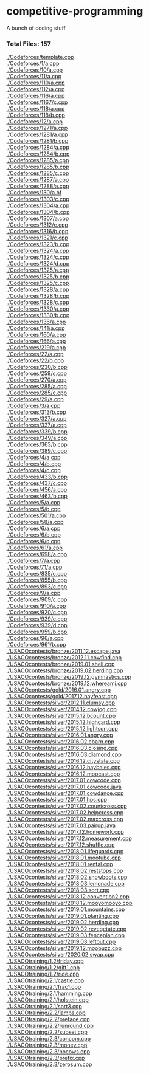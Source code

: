 # competitive-programming
A bunch of coding stuff

### Total Files: 157
[./Codeforces/template.cpp](./Codeforces/template.cpp)\
[./Codeforces/1/a.cpp](./Codeforces/1/a.cpp)\
[./Codeforces/10/a.cpp](./Codeforces/10/a.cpp)\
[./Codeforces/11/a.cpp](./Codeforces/11/a.cpp)\
[./Codeforces/110/a.cpp](./Codeforces/110/a.cpp)\
[./Codeforces/112/a.cpp](./Codeforces/112/a.cpp)\
[./Codeforces/116/a.cpp](./Codeforces/116/a.cpp)\
[./Codeforces/1167/c.cpp](./Codeforces/1167/c.cpp)\
[./Codeforces/118/a.cpp](./Codeforces/118/a.cpp)\
[./Codeforces/118/b.cpp](./Codeforces/118/b.cpp)\
[./Codeforces/12/a.cpp](./Codeforces/12/a.cpp)\
[./Codeforces/1271/a.cpp](./Codeforces/1271/a.cpp)\
[./Codeforces/1281/a.cpp](./Codeforces/1281/a.cpp)\
[./Codeforces/1281/b.cpp](./Codeforces/1281/b.cpp)\
[./Codeforces/1284/a.cpp](./Codeforces/1284/a.cpp)\
[./Codeforces/1284/b.cpp](./Codeforces/1284/b.cpp)\
[./Codeforces/1285/a.cpp](./Codeforces/1285/a.cpp)\
[./Codeforces/1285/b.cpp](./Codeforces/1285/b.cpp)\
[./Codeforces/1285/c.cpp](./Codeforces/1285/c.cpp)\
[./Codeforces/1287/a.cpp](./Codeforces/1287/a.cpp)\
[./Codeforces/1288/a.cpp](./Codeforces/1288/a.cpp)\
[./Codeforces/130/a.bf](./Codeforces/130/a.bf)\
[./Codeforces/1303/c.cpp](./Codeforces/1303/c.cpp)\
[./Codeforces/1304/a.cpp](./Codeforces/1304/a.cpp)\
[./Codeforces/1304/b.cpp](./Codeforces/1304/b.cpp)\
[./Codeforces/1307/a.cpp](./Codeforces/1307/a.cpp)\
[./Codeforces/1312/c.cpp](./Codeforces/1312/c.cpp)\
[./Codeforces/1316/b.cpp](./Codeforces/1316/b.cpp)\
[./Codeforces/1321/c.cpp](./Codeforces/1321/c.cpp)\
[./Codeforces/1323/b.cpp](./Codeforces/1323/b.cpp)\
[./Codeforces/1324/a.cpp](./Codeforces/1324/a.cpp)\
[./Codeforces/1324/c.cpp](./Codeforces/1324/c.cpp)\
[./Codeforces/1324/d.cpp](./Codeforces/1324/d.cpp)\
[./Codeforces/1325/a.cpp](./Codeforces/1325/a.cpp)\
[./Codeforces/1325/b.cpp](./Codeforces/1325/b.cpp)\
[./Codeforces/1325/c.cpp](./Codeforces/1325/c.cpp)\
[./Codeforces/1328/a.cpp](./Codeforces/1328/a.cpp)\
[./Codeforces/1328/b.cpp](./Codeforces/1328/b.cpp)\
[./Codeforces/1328/c.cpp](./Codeforces/1328/c.cpp)\
[./Codeforces/1330/a.cpp](./Codeforces/1330/a.cpp)\
[./Codeforces/1330/b.cpp](./Codeforces/1330/b.cpp)\
[./Codeforces/136/a.cpp](./Codeforces/136/a.cpp)\
[./Codeforces/141/a.cpp](./Codeforces/141/a.cpp)\
[./Codeforces/160/a.cpp](./Codeforces/160/a.cpp)\
[./Codeforces/166/a.cpp](./Codeforces/166/a.cpp)\
[./Codeforces/219/a.cpp](./Codeforces/219/a.cpp)\
[./Codeforces/22/a.cpp](./Codeforces/22/a.cpp)\
[./Codeforces/22/b.cpp](./Codeforces/22/b.cpp)\
[./Codeforces/230/b.cpp](./Codeforces/230/b.cpp)\
[./Codeforces/259/c.cpp](./Codeforces/259/c.cpp)\
[./Codeforces/270/a.cpp](./Codeforces/270/a.cpp)\
[./Codeforces/285/a.cpp](./Codeforces/285/a.cpp)\
[./Codeforces/285/c.cpp](./Codeforces/285/c.cpp)\
[./Codeforces/29/a.cpp](./Codeforces/29/a.cpp)\
[./Codeforces/3/a.cpp](./Codeforces/3/a.cpp)\
[./Codeforces/313/b.cpp](./Codeforces/313/b.cpp)\
[./Codeforces/327/a.cpp](./Codeforces/327/a.cpp)\
[./Codeforces/337/a.cpp](./Codeforces/337/a.cpp)\
[./Codeforces/339/b.cpp](./Codeforces/339/b.cpp)\
[./Codeforces/349/a.cpp](./Codeforces/349/a.cpp)\
[./Codeforces/363/b.cpp](./Codeforces/363/b.cpp)\
[./Codeforces/389/c.cpp](./Codeforces/389/c.cpp)\
[./Codeforces/4/a.cpp](./Codeforces/4/a.cpp)\
[./Codeforces/4/b.cpp](./Codeforces/4/b.cpp)\
[./Codeforces/4/c.cpp](./Codeforces/4/c.cpp)\
[./Codeforces/433/b.cpp](./Codeforces/433/b.cpp)\
[./Codeforces/437/c.cpp](./Codeforces/437/c.cpp)\
[./Codeforces/456/a.cpp](./Codeforces/456/a.cpp)\
[./Codeforces/463/b.cpp](./Codeforces/463/b.cpp)\
[./Codeforces/5/a.cpp](./Codeforces/5/a.cpp)\
[./Codeforces/5/b.cpp](./Codeforces/5/b.cpp)\
[./Codeforces/501/a.cpp](./Codeforces/501/a.cpp)\
[./Codeforces/58/a.cpp](./Codeforces/58/a.cpp)\
[./Codeforces/6/a.cpp](./Codeforces/6/a.cpp)\
[./Codeforces/6/b.cpp](./Codeforces/6/b.cpp)\
[./Codeforces/6/c.cpp](./Codeforces/6/c.cpp)\
[./Codeforces/61/a.cpp](./Codeforces/61/a.cpp)\
[./Codeforces/698/a.cpp](./Codeforces/698/a.cpp)\
[./Codeforces/7/a.cpp](./Codeforces/7/a.cpp)\
[./Codeforces/71/a.cpp](./Codeforces/71/a.cpp)\
[./Codeforces/835/c.cpp](./Codeforces/835/c.cpp)\
[./Codeforces/855/b.cpp](./Codeforces/855/b.cpp)\
[./Codeforces/893/c.cpp](./Codeforces/893/c.cpp)\
[./Codeforces/9/a.cpp](./Codeforces/9/a.cpp)\
[./Codeforces/909/c.cpp](./Codeforces/909/c.cpp)\
[./Codeforces/910/a.cpp](./Codeforces/910/a.cpp)\
[./Codeforces/920/c.cpp](./Codeforces/920/c.cpp)\
[./Codeforces/939/c.cpp](./Codeforces/939/c.cpp)\
[./Codeforces/939/d.cpp](./Codeforces/939/d.cpp)\
[./Codeforces/959/b.cpp](./Codeforces/959/b.cpp)\
[./Codeforces/96/a.cpp](./Codeforces/96/a.cpp)\
[./Codeforces/961/b.cpp](./Codeforces/961/b.cpp)\
[./USACOcontests/bronze/2011.12.escape.java](./USACOcontests/bronze/2011.12.escape.java)\
[./USACOcontests/bronze/2012.11.cowfind.cpp](./USACOcontests/bronze/2012.11.cowfind.cpp)\
[./USACOcontests/bronze/2019.01.shell.cpp](./USACOcontests/bronze/2019.01.shell.cpp)\
[./USACOcontests/bronze/2019.02.herding.cpp](./USACOcontests/bronze/2019.02.herding.cpp)\
[./USACOcontests/bronze/2019.12.gymnastics.cpp](./USACOcontests/bronze/2019.12.gymnastics.cpp)\
[./USACOcontests/bronze/2019.12.whereami.cpp](./USACOcontests/bronze/2019.12.whereami.cpp)\
[./USACOcontests/gold/2016.01.angry.cpp](./USACOcontests/gold/2016.01.angry.cpp)\
[./USACOcontests/gold/2017.12.hayfeast.cpp](./USACOcontests/gold/2017.12.hayfeast.cpp)\
[./USACOcontests/silver/2012.11.clumsy.cpp](./USACOcontests/silver/2012.11.clumsy.cpp)\
[./USACOcontests/silver/2014.12.cowjog.cpp](./USACOcontests/silver/2014.12.cowjog.cpp)\
[./USACOcontests/silver/2015.12.bcount.cpp](./USACOcontests/silver/2015.12.bcount.cpp)\
[./USACOcontests/silver/2015.12.highcard.cpp](./USACOcontests/silver/2015.12.highcard.cpp)\
[./USACOcontests/silver/2015.12.lightson.cpp](./USACOcontests/silver/2015.12.lightson.cpp)\
[./USACOcontests/silver/2016.01.angry.cpp](./USACOcontests/silver/2016.01.angry.cpp)\
[./USACOcontests/silver/2016.02.cbarn.cpp](./USACOcontests/silver/2016.02.cbarn.cpp)\
[./USACOcontests/silver/2016.03.closing.cpp](./USACOcontests/silver/2016.03.closing.cpp)\
[./USACOcontests/silver/2016.03.diamond.cpp](./USACOcontests/silver/2016.03.diamond.cpp)\
[./USACOcontests/silver/2016.12.citystate.cpp](./USACOcontests/silver/2016.12.citystate.cpp)\
[./USACOcontests/silver/2016.12.haybales.cpp](./USACOcontests/silver/2016.12.haybales.cpp)\
[./USACOcontests/silver/2016.12.moocast.cpp](./USACOcontests/silver/2016.12.moocast.cpp)\
[./USACOcontests/silver/2017.01.cowcode.cpp](./USACOcontests/silver/2017.01.cowcode.cpp)\
[./USACOcontests/silver/2017.01.cowcode.java](./USACOcontests/silver/2017.01.cowcode.java)\
[./USACOcontests/silver/2017.01.cowdance.cpp](./USACOcontests/silver/2017.01.cowdance.cpp)\
[./USACOcontests/silver/2017.01.hps.cpp](./USACOcontests/silver/2017.01.hps.cpp)\
[./USACOcontests/silver/2017.02.countcross.cpp](./USACOcontests/silver/2017.02.countcross.cpp)\
[./USACOcontests/silver/2017.02.helpcross.cpp](./USACOcontests/silver/2017.02.helpcross.cpp)\
[./USACOcontests/silver/2017.02.maxcross.cpp](./USACOcontests/silver/2017.02.maxcross.cpp)\
[./USACOcontests/silver/2017.03.pairup.java](./USACOcontests/silver/2017.03.pairup.java)\
[./USACOcontests/silver/2017.12.homework.cpp](./USACOcontests/silver/2017.12.homework.cpp)\
[./USACOcontests/silver/2017.12.measurement.cpp](./USACOcontests/silver/2017.12.measurement.cpp)\
[./USACOcontests/silver/2017.12.shuffle.cpp](./USACOcontests/silver/2017.12.shuffle.cpp)\
[./USACOcontests/silver/2018.01.lifeguards.cpp](./USACOcontests/silver/2018.01.lifeguards.cpp)\
[./USACOcontests/silver/2018.01.mootube.cpp](./USACOcontests/silver/2018.01.mootube.cpp)\
[./USACOcontests/silver/2018.01.rental.cpp](./USACOcontests/silver/2018.01.rental.cpp)\
[./USACOcontests/silver/2018.02.reststops.cpp](./USACOcontests/silver/2018.02.reststops.cpp)\
[./USACOcontests/silver/2018.02.snowboots.cpp](./USACOcontests/silver/2018.02.snowboots.cpp)\
[./USACOcontests/silver/2018.03.lemonade.cpp](./USACOcontests/silver/2018.03.lemonade.cpp)\
[./USACOcontests/silver/2018.03.sort.cpp](./USACOcontests/silver/2018.03.sort.cpp)\
[./USACOcontests/silver/2018.12.convention2.cpp](./USACOcontests/silver/2018.12.convention2.cpp)\
[./USACOcontests/silver/2018.12.mooyomooyo.cpp](./USACOcontests/silver/2018.12.mooyomooyo.cpp)\
[./USACOcontests/silver/2019.01.mountains.cpp](./USACOcontests/silver/2019.01.mountains.cpp)\
[./USACOcontests/silver/2019.01.planting.cpp](./USACOcontests/silver/2019.01.planting.cpp)\
[./USACOcontests/silver/2019.02.herding.cpp](./USACOcontests/silver/2019.02.herding.cpp)\
[./USACOcontests/silver/2019.02.revegetate.cpp](./USACOcontests/silver/2019.02.revegetate.cpp)\
[./USACOcontests/silver/2019.03.fenceplan.cpp](./USACOcontests/silver/2019.03.fenceplan.cpp)\
[./USACOcontests/silver/2019.03.leftout.cpp](./USACOcontests/silver/2019.03.leftout.cpp)\
[./USACOcontests/silver/2019.12.moobuzz.cpp](./USACOcontests/silver/2019.12.moobuzz.cpp)\
[./USACOcontests/silver/2020.02.swap.cpp](./USACOcontests/silver/2020.02.swap.cpp)\
[./USACOtraining/1.2/friday.cpp](./USACOtraining/1.2/friday.cpp)\
[./USACOtraining/1.2/gift1.cpp](./USACOtraining/1.2/gift1.cpp)\
[./USACOtraining/1.2/ride.cpp](./USACOtraining/1.2/ride.cpp)\
[./USACOtraining/2.1/castle.cpp](./USACOtraining/2.1/castle.cpp)\
[./USACOtraining/2.1/frac1.cpp](./USACOtraining/2.1/frac1.cpp)\
[./USACOtraining/2.1/hamming.cpp](./USACOtraining/2.1/hamming.cpp)\
[./USACOtraining/2.1/holstein.cpp](./USACOtraining/2.1/holstein.cpp)\
[./USACOtraining/2.1/sort3.cpp](./USACOtraining/2.1/sort3.cpp)\
[./USACOtraining/2.2/lamps.cpp](./USACOtraining/2.2/lamps.cpp)\
[./USACOtraining/2.2/preface.cpp](./USACOtraining/2.2/preface.cpp)\
[./USACOtraining/2.2/runround.cpp](./USACOtraining/2.2/runround.cpp)\
[./USACOtraining/2.2/subset.cpp](./USACOtraining/2.2/subset.cpp)\
[./USACOtraining/2.3/concom.cpp](./USACOtraining/2.3/concom.cpp)\
[./USACOtraining/2.3/money.cpp](./USACOtraining/2.3/money.cpp)\
[./USACOtraining/2.3/nocows.cpp](./USACOtraining/2.3/nocows.cpp)\
[./USACOtraining/2.3/prefix.cpp](./USACOtraining/2.3/prefix.cpp)\
[./USACOtraining/2.3/zerosum.cpp](./USACOtraining/2.3/zerosum.cpp)
